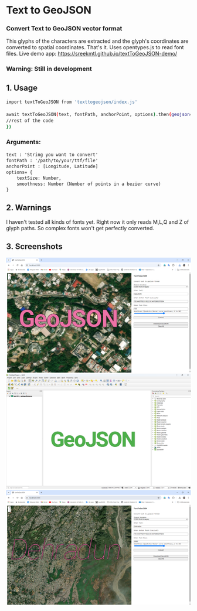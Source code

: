 # Text to GeoJSON
### Convert Text to GeoJSON vector format
This glyphs of the characters are extracted and the glyph's coordinates are converted to spatial coordinates. That's it. Uses opentypes.js to read font files.
Live demo app: https://sreekmtl.github.io/textToGeoJSON-demo/
### Warning: Still in development

## 1. Usage

```bash
import textToGeoJSON from 'texttogeojson/index.js'

await textToGeoJSON(text, fontPath, anchorPoint, options).then(geojson=>{
//rest of the code
})
```
### Arguments:

```
text : 'String you want to convert'
fontPath : '/path/to/your/ttf/file'
anchorPoint : [Longitude, Latitude]
options= {
    textSize: Number,
    smoothness: Number (Number of points in a bezier curve)
}
```
## 2. Warnings

I haven't tested all kinds of fonts yet. Right now it only reads M,L,Q and Z of glyph paths. So complex fonts won't get perfectly converted. 

## 3. Screenshots
![alt text](https://github.com/sreekmtl/textToGeoJSON-demo/blob/main/preview/ss-4.png)
![alt text](https://github.com/sreekmtl/textToGeoJSON-demo/blob/main/preview/ss-5.png)
![alt text](https://github.com/sreekmtl/textToGeoJSON-demo/blob/main/preview/ss-6.png)
